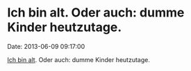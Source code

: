 Ich bin alt. Oder auch: dumme Kinder heutzutage.
================================================

Date: 2013-06-09 09:17:00

[Ich bin
alt](http://www.reddit.com/r/electronics/comments/1fhla0/before_i_plug_this_in_and_electrocute_myself_can/).
Oder auch: dumme Kinder heutzutage.
